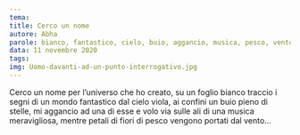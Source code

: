 ```yaml
---
tema:
title: Cerco un nome
autore: Abha
parole: bianco, fantastico, cielo, buio, aggancio, musica, pesco, vento
data: 11 novembre 2020
tags: 
img: Uomo-davanti-ad-un-punto-interrogativo.jpg
---
```

Cerco un nome per l’universo che ho creato, su un foglio bianco traccio i segni di un mondo fantastico dal cielo viola, ai confini un buio pieno di stelle, mi aggancio ad una di esse e volo via sulle ali di una musica meravigliosa, mentre petali di fiori di pesco vengono portati dal vento…

